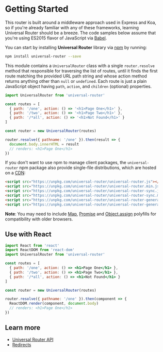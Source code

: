 # Getting Started

This router is built around a middleware approach used in Express and Koa, so if you're already
familiar with any of these frameworks, learning Universal Router should be a breeze. The code
samples below assume that you're using ES2015 flavor of JavaScript via [Babel](http://babeljs.io/).

You can start by installing **Universal Router** library via [npm](https://www.npmjs.com/package/universal-router)
by running:

```sh
npm install universal-router --save
```

This module contains a `UniversalRouter` class with a single `router.resolve` method that responsible for traversing
the list of routes, until it finds the first route matching the provided URL path string and whose action method
returns anything other than `null` or `undefined`. Each route is just a plain JavaScript object having `path`,
`action`, and `children` (optional) properties.

```js
import UniversalRouter from 'universal-router'

const routes = [
  { path: '/one', action: () => '<h1>Page One</h1>' },
  { path: '/two', action: () => '<h1>Page Two</h1>' },
  { path: '/*all', action: () => '<h1>Not Found</h1>' }
]

const router = new UniversalRouter(routes)

router.resolve({ pathname: '/one' }).then(result => {
  document.body.innerHTML = result
  // renders: <h1>Page One</h1>
})
```

If you don't want to use npm to manage client packages, the `universal-router` npm package
also provide single-file distributions, which are hosted on a [CDN](https://unpkg.com/):

```html
<script src="https://unpkg.com/universal-router/universal-router.js"></script>
<script src="https://unpkg.com/universal-router/universal-router.min.js"></script>
<script src="https://unpkg.com/universal-router/universal-router-sync.js"></script>
<script src="https://unpkg.com/universal-router/universal-router-sync.min.js"></script>
<script src="https://unpkg.com/universal-router/universal-router-generate-urls.js"></script>
<script src="https://unpkg.com/universal-router/universal-router-generate-urls.min.js"></script>
```

**Note**: You may need to include
[Map](https://developer.mozilla.org/en-US/docs/Web/JavaScript/Reference/Global_Objects/Map),
[Promise](https://developer.mozilla.org/en-US/docs/Web/JavaScript/Reference/Global_Objects/Promise) and
[Object.assign](https://developer.mozilla.org/en-US/docs/Web/JavaScript/Reference/Global_Objects/Object/assign)
polyfills for compatibility with older browsers.

## Use with React

```jsx
import React from 'react'
import ReactDOM from 'react-dom'
import UniversalRouter from 'universal-router'

const routes = [
  { path: '/one', action: () => <h1>Page One</h1> },
  { path: '/two', action: () => <h1>Page Two</h1> },
  { path: '/*all', action: () => <h1>Not Found</h1> }
]

const router = new UniversalRouter(routes)

router.resolve({ pathname: '/one' }).then(component => {
  ReactDOM.render(component, document.body)
  // renders: <h1>Page One</h1>
})
```

## Learn more

- [Universal Router API](https://github.com/kriasoft/universal-router/blob/master/docs/api.md)
- [Redirects](https://github.com/kriasoft/universal-router/blob/master/docs/redirects.md)
